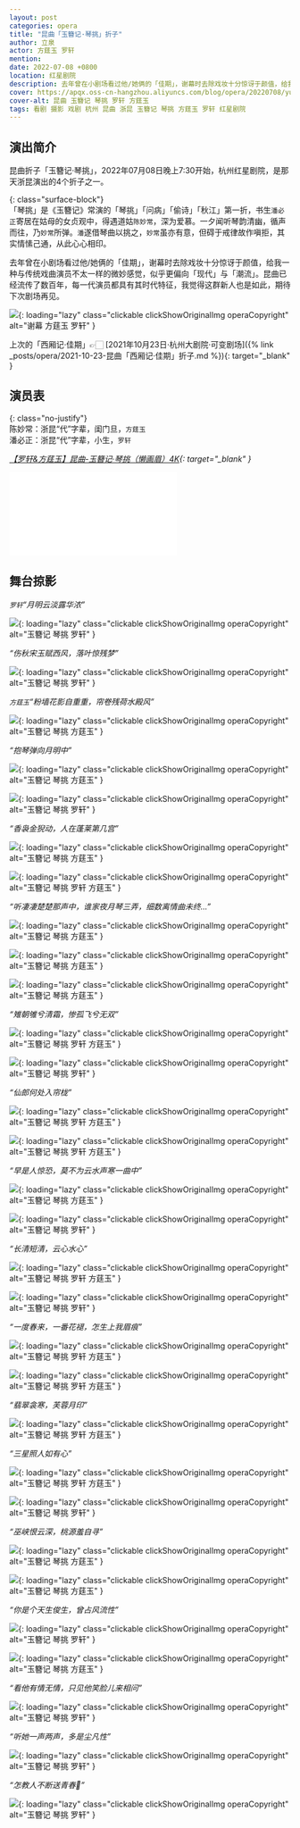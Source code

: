 ```yaml
---
layout: post
categories: opera
title: "昆曲「玉簪记·琴挑」折子"
author: 立泉
actor: 方莛玉 罗轩
mention: 
date: 2022-07-08 +0800
location: 红星剧院
description: 去年曾在小剧场看过他/她俩的「佳期」，谢幕时去除戏妆十分惊讶于颜值，给我一种与传统戏曲演员不太一样的微妙感觉，似乎更偏向「现代」与「潮流」。昆曲已经流传了数百年，每一代演员都具有其时代特征，我觉得这群新人也是如此，期待下次剧场再见。
cover: https://apqx.oss-cn-hangzhou.aliyuncs.com/blog/opera/20220708/yuzanji_qintiao/DSC01393_thumb.jpg
cover-alt: 昆曲 玉簪记 琴挑 罗轩 方莛玉
tags: 看剧 摄影 戏剧 杭州 昆曲 浙昆 玉簪记 琴挑 方莛玉 罗轩 红星剧院
---
```


## 演出简介

昆曲折子「玉簪记·琴挑」，2022年07月08日晚上7:30开始，杭州红星剧院，是那天浙昆演出的4个折子之一。

{: class="surface-block"}  
「琴挑」是《玉簪记》常演的「琴挑」「问病」「偷诗」「秋江」第一折，书生`潘必正`寄居在姑母的女贞观中，得遇道姑`陈妙常`，深为爱慕。一夕闻听琴韵清幽，循声而往，乃`妙常`所弹。`潘`遂借琴曲以挑之，`妙常`虽亦有意，但碍于戒律故作嗔拒，其实情愫己通，从此心心相印。

去年曾在小剧场看过他/她俩的「佳期」，谢幕时去除戏妆十分惊讶于颜值，给我一种与传统戏曲演员不太一样的微妙感觉，似乎更偏向「现代」与「潮流」。昆曲已经流传了数百年，每一代演员都具有其时代特征，我觉得这群新人也是如此，期待下次剧场再见。

![](https://apqx.oss-cn-hangzhou.aliyuncs.com/blog/opera/20220708/yuzanji_qintiao/DSC08030_thumb.jpg){: loading="lazy" class="clickable clickShowOriginalImg operaCopyright" alt="谢幕 方莛玉 罗轩" }

上次的「西厢记·佳期」👉🏻 [2021年10月23日·杭州大剧院·可变剧场]({% link _posts/opera/2021-10-23-昆曲「西厢记·佳期」折子.md %}){: target="_blank" }

## 演员表

{: class="no-justify"}  
陈妙常：浙昆“代”字辈，闺门旦，`方莛玉`  
潘必正：浙昆“代”字辈，小生，`罗轩`  

*[【罗轩&方莛玉】昆曲-玉簪记·琴挑（懒画眉）4K](https://www.bilibili.com/video/BV1JN4y1M72Y){: target="_blank" }*

<div class="video-container">
<iframe loading="lazy" src="//player.bilibili.com/player.html?aid=898127157&bvid=BV1JN4y1M72Y&cid=768228576&page=1&autoplay=0" scrolling="no" border="0" frameborder="no" framespacing="0" allowfullscreen="true"> </iframe>
</div>

## 舞台掠影

*`罗轩`“月明云淡露华浓”*

![](https://apqx.oss-cn-hangzhou.aliyuncs.com/blog/opera/20220708/yuzanji_qintiao/DSC01341_thumb.jpg){: loading="lazy" class="clickable clickShowOriginalImg operaCopyright" alt="玉簪记 琴挑 罗轩" }

*“伤秋宋玉赋西风，落叶惊残梦”*

![](https://apqx.oss-cn-hangzhou.aliyuncs.com/blog/opera/20220708/yuzanji_qintiao/DSC01348_thumb.jpg){: loading="lazy" class="clickable clickShowOriginalImg operaCopyright" alt="玉簪记 琴挑 罗轩" }

*`方莛玉`“粉墙花影自重重，帘卷残荷水殿风”*

![](https://apqx.oss-cn-hangzhou.aliyuncs.com/blog/opera/20220708/yuzanji_qintiao/DSC01358_thumb.jpg){: loading="lazy" class="clickable clickShowOriginalImg operaCopyright" alt="玉簪记 琴挑 方莛玉" }

*“抱琴弹向月明中”*

![](https://apqx.oss-cn-hangzhou.aliyuncs.com/blog/opera/20220708/yuzanji_qintiao/DSC01368_thumb.jpg){: loading="lazy" class="clickable clickShowOriginalImg operaCopyright" alt="玉簪记 琴挑 方莛玉" }

![](https://apqx.oss-cn-hangzhou.aliyuncs.com/blog/opera/20220708/yuzanji_qintiao/DSC01372_thumb.jpg){: loading="lazy" class="clickable clickShowOriginalImg operaCopyright" alt="玉簪记 琴挑 罗轩" }

*“香袅金猊动，人在蓬莱第几宫”*

![](https://apqx.oss-cn-hangzhou.aliyuncs.com/blog/opera/20220708/yuzanji_qintiao/DSC01377_thumb.jpg){: loading="lazy" class="clickable clickShowOriginalImg operaCopyright" alt="玉簪记 琴挑 方莛玉" }

![](https://apqx.oss-cn-hangzhou.aliyuncs.com/blog/opera/20220708/yuzanji_qintiao/DSC01382_thumb.jpg){: loading="lazy" class="clickable clickShowOriginalImg operaCopyright" alt="玉簪记 琴挑 罗轩 方莛玉" }

*“听凄凄楚楚那声中，谁家夜月琴三弄，细数离情曲未终...”*

![](https://apqx.oss-cn-hangzhou.aliyuncs.com/blog/opera/20220708/yuzanji_qintiao/DSC01384_thumb.jpg){: loading="lazy" class="clickable clickShowOriginalImg operaCopyright" alt="玉簪记 琴挑 方莛玉" }

![](https://apqx.oss-cn-hangzhou.aliyuncs.com/blog/opera/20220708/yuzanji_qintiao/DSC01385_thumb.jpg){: loading="lazy" class="clickable clickShowOriginalImg operaCopyright" alt="玉簪记 琴挑 方莛玉" }

![](https://apqx.oss-cn-hangzhou.aliyuncs.com/blog/opera/20220708/yuzanji_qintiao/DSC01389_thumb.jpg){: loading="lazy" class="clickable clickShowOriginalImg operaCopyright" alt="玉簪记 琴挑 方莛玉" }

*“雉朝雊兮清霜，惨孤飞兮无双”*

![](https://apqx.oss-cn-hangzhou.aliyuncs.com/blog/opera/20220708/yuzanji_qintiao/DSC01393_thumb.jpg){: loading="lazy" class="clickable clickShowOriginalImg operaCopyright" alt="玉簪记 琴挑 罗轩 方莛玉" }

![](https://apqx.oss-cn-hangzhou.aliyuncs.com/blog/opera/20220708/yuzanji_qintiao/DSC01402_thumb.jpg){: loading="lazy" class="clickable clickShowOriginalImg operaCopyright" alt="玉簪记 琴挑 罗轩" }

*“仙郎何处入帘栊”*

![](https://apqx.oss-cn-hangzhou.aliyuncs.com/blog/opera/20220708/yuzanji_qintiao/DSC01403_thumb.jpg){: loading="lazy" class="clickable clickShowOriginalImg operaCopyright" alt="玉簪记 琴挑 罗轩 方莛玉" }

![](https://apqx.oss-cn-hangzhou.aliyuncs.com/blog/opera/20220708/yuzanji_qintiao/DSC01406_thumb.jpg){: loading="lazy" class="clickable clickShowOriginalImg operaCopyright" alt="玉簪记 琴挑 罗轩 方莛玉" }

*“早是人惊恐，莫不为云水声寒一曲中”*

![](https://apqx.oss-cn-hangzhou.aliyuncs.com/blog/opera/20220708/yuzanji_qintiao/DSC01416_thumb.jpg){: loading="lazy" class="clickable clickShowOriginalImg operaCopyright" alt="玉簪记 琴挑 方莛玉" }

![](https://apqx.oss-cn-hangzhou.aliyuncs.com/blog/opera/20220708/yuzanji_qintiao/DSC01422_thumb.jpg){: loading="lazy" class="clickable clickShowOriginalImg operaCopyright" alt="玉簪记 琴挑 罗轩" }

<!-- ![](https://apqx.oss-cn-hangzhou.aliyuncs.com/blog/opera/20220708/yuzanji_qintiao/DSC01429_thumb.jpg){: loading="lazy" class="clickable clickShowOriginalImg operaCopyright" alt="玉簪记 琴挑 罗轩" } -->

*“长清短清，云心水心”*

![](https://apqx.oss-cn-hangzhou.aliyuncs.com/blog/opera/20220708/yuzanji_qintiao/DSC01432_thumb.jpg){: loading="lazy" class="clickable clickShowOriginalImg operaCopyright" alt="玉簪记 琴挑 罗轩 方莛玉" }

![](https://apqx.oss-cn-hangzhou.aliyuncs.com/blog/opera/20220708/yuzanji_qintiao/DSC01430_thumb.jpg){: loading="lazy" class="clickable clickShowOriginalImg operaCopyright" alt="玉簪记 琴挑 罗轩" }

*“一度春来，一番花褪，怎生上我眉痕”*

![](https://apqx.oss-cn-hangzhou.aliyuncs.com/blog/opera/20220708/yuzanji_qintiao/DSC01436_thumb.jpg){: loading="lazy" class="clickable clickShowOriginalImg operaCopyright" alt="玉簪记 琴挑 罗轩 方莛玉" }

![](https://apqx.oss-cn-hangzhou.aliyuncs.com/blog/opera/20220708/yuzanji_qintiao/DSC01448_thumb.jpg){: loading="lazy" class="clickable clickShowOriginalImg operaCopyright" alt="玉簪记 琴挑 罗轩 方莛玉" }

*“翡翠衾寒，芙蓉月印”*

![](https://apqx.oss-cn-hangzhou.aliyuncs.com/blog/opera/20220708/yuzanji_qintiao/DSC01449_thumb.jpg){: loading="lazy" class="clickable clickShowOriginalImg operaCopyright" alt="玉簪记 琴挑 罗轩 方莛玉" }

*“三星照人如有心”*

![](https://apqx.oss-cn-hangzhou.aliyuncs.com/blog/opera/20220708/yuzanji_qintiao/DSC01451_thumb.jpg){: loading="lazy" class="clickable clickShowOriginalImg operaCopyright" alt="玉簪记 琴挑 罗轩 方莛玉" }

![](https://apqx.oss-cn-hangzhou.aliyuncs.com/blog/opera/20220708/yuzanji_qintiao/DSC01456_thumb.jpg){: loading="lazy" class="clickable clickShowOriginalImg operaCopyright" alt="玉簪记 琴挑 罗轩" }

*“巫峡恨云深，桃源羞自寻”*

![](https://apqx.oss-cn-hangzhou.aliyuncs.com/blog/opera/20220708/yuzanji_qintiao/DSC01469_thumb.jpg){: loading="lazy" class="clickable clickShowOriginalImg operaCopyright" alt="玉簪记 琴挑 方莛玉" }

![](https://apqx.oss-cn-hangzhou.aliyuncs.com/blog/opera/20220708/yuzanji_qintiao/DSC01477_thumb.jpg){: loading="lazy" class="clickable clickShowOriginalImg operaCopyright" alt="玉簪记 琴挑 方莛玉" }

*“你是个天生俊生，曾占风流性”*

![](https://apqx.oss-cn-hangzhou.aliyuncs.com/blog/opera/20220708/yuzanji_qintiao/DSC01479_thumb.jpg){: loading="lazy" class="clickable clickShowOriginalImg operaCopyright" alt="玉簪记 琴挑 罗轩" }

![](https://apqx.oss-cn-hangzhou.aliyuncs.com/blog/opera/20220708/yuzanji_qintiao/DSC01486_thumb.jpg){: loading="lazy" class="clickable clickShowOriginalImg operaCopyright" alt="玉簪记 琴挑 方莛玉" }

*“看他有情无情，只见他笑脸儿来相问”*

![](https://apqx.oss-cn-hangzhou.aliyuncs.com/blog/opera/20220708/yuzanji_qintiao/DSC01489_thumb.jpg){: loading="lazy" class="clickable clickShowOriginalImg operaCopyright" alt="玉簪记 琴挑 罗轩" }

*“听她一声两声，多是尘凡性”*

![](https://apqx.oss-cn-hangzhou.aliyuncs.com/blog/opera/20220708/yuzanji_qintiao/DSC01491_thumb.jpg){: loading="lazy" class="clickable clickShowOriginalImg operaCopyright" alt="玉簪记 琴挑 罗轩" }

*“怎教人不断送青春🥰”*

![](https://apqx.oss-cn-hangzhou.aliyuncs.com/blog/opera/20220708/yuzanji_qintiao/DSC01493_thumb.jpg){: loading="lazy" class="clickable clickShowOriginalImg operaCopyright" alt="玉簪记 琴挑 罗轩" }